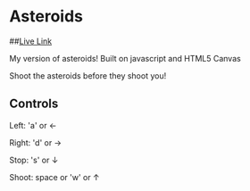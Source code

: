# Asteroids
##[Live Link](http://stephenla.github.io/asteroids/)

My version of asteroids! Built on javascript and HTML5 Canvas

Shoot the asteroids before they shoot you!


## Controls
Left:  'a'  or  &#8592;

Right:  'd'  or  &#8594;

Stop:  's'  or  &#8595;

Shoot:  space  or  'w' or &#8593;
